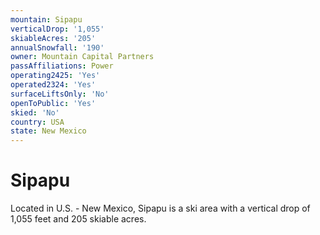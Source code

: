 ```yaml
---
mountain: Sipapu
verticalDrop: '1,055'
skiableAcres: '205'
annualSnowfall: '190'
owner: Mountain Capital Partners
passAffiliations: Power
operating2425: 'Yes'
operated2324: 'Yes'
surfaceLiftsOnly: 'No'
openToPublic: 'Yes'
skied: 'No'
country: USA
state: New Mexico
---
```


# Sipapu

Located in U.S. - New Mexico, Sipapu is a ski area with a vertical drop of 1,055 feet and 205 skiable acres.
